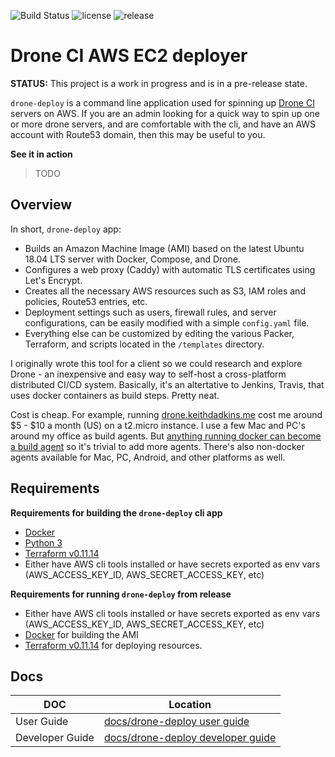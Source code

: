 ![Build Status](https://drone.keithdadkins.me/api/badges/keithdadkins/drone-deploy/status.svg?ref=refs/heads/master) ![license](https://img.shields.io/github/license/keithdadkins/drone-deploy) ![release](https://img.shields.io/github/release/keithdadkins/drone-deploy)

# Drone CI AWS EC2 deployer

__STATUS:__ This project is a work in progress and is in a pre-release state.

`drone-deploy` is a command line application used for spinning up [Drone CI](https://drone.io) servers on AWS. If you are an admin looking for a quick way to spin up one or more drone servers, and are comfortable with the cli, and have an AWS account with Route53 domain, then this may be useful to you.

__See it in action__

> TODO

## Overview

In short, `drone-deploy` app:

* Builds an Amazon Machine Image (AMI) based on the latest Ubuntu 18.04 LTS server with Docker, Compose, and Drone.
* Configures a web proxy (Caddy) with automatic TLS certificates using Let's Encrypt.
* Creates all the necessary AWS resources such as S3, IAM roles and policies, Route53 entries, etc.
* Deployment settings such as users, firewall rules, and server configurations, can be easily modified with a simple `config.yaml` file.
* Everything else can be customized by editing the various Packer, Terraform, and scripts located in the `/templates` directory.

I originally wrote this tool for a client so we could research and explore Drone - an inexpensive and easy way to self-host a cross-platform distributed CI/CD system. Basically, it's an altertative to Jenkins, Travis, that uses docker containers as build steps. Pretty neat.

Cost is cheap. For example, running [drone.keithdadkins.me](https://drone.keithdadkins.me/keithdadkins/drone-deploy/) cost me around $5 - $10 a month (US) on a t2.micro instance. I use a few Mac and PC's around my office as build agents. But [anything running docker can become a build agent](TODO) so it's trivial to add more agents. There's also non-docker agents available for Mac, PC, Android, and other platforms as well.


## Requirements 

__Requirements for building the `drone-deploy` cli app__

* [Docker](https://www.docker.com/products/docker-desktop)
* [Python 3](https://realpython.com/installing-python/)
* [Terraform v0.11.14](https://learn.hashicorp.com/terraform/getting-started/install)
* Either have AWS cli tools installed or have secrets exported as env vars (AWS_ACCESS_KEY_ID, AWS_SECRET_ACCESS_KEY, etc)


__Requirements for running `drone-deploy` from release__

* Either have AWS cli tools installed or have secrets exported as env vars (AWS_ACCESS_KEY_ID, AWS_SECRET_ACCESS_KEY, etc)
* [Docker](https://www.docker.com/products/docker-desktop) for building the AMI
* [Terraform v0.11.14](https://learn.hashicorp.com/terraform/getting-started/install) for deploying resources.


## Docs
DOC | Location
----|----------
User Guide | [docs/drone-deploy user guide](docs/drone-deploy-user-guide.md)
Developer Guide | [docs/drone-deploy developer guide](docs/drone-deploy-developer-guide.md)
